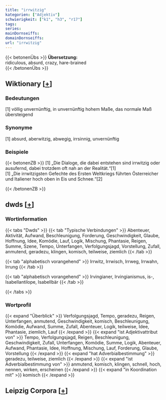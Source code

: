 ```yaml
---
title: "irrwitzig"
kategorien: ["Adjektiv"]
schwierigkeit: ["k1", "h3", "r17"]
tags:
series:
mainDornseiffs:
domainDornseiffs:
url: "irrwitzig"
---
```


{{< betonenÜbs >}}
**Übersetzung:**  
ridiculous, absurd, crazy, hare-brained  
{{< /betonenÜbs >}}

## Wiktionary [[+](https://de.wiktionary.org/wiki/irrwitzig)]

### Bedeutungen
[1] völlig unvernünftig, in unvernünftig hohem Maße, das normale Maß übersteigend  

### Synonyme
[1] absurd, aberwitzig, abwegig, irrsinnig, unvernünftig  

### Beispiele
{{< betonenZB >}}
[1] „Die Dialoge, die dabei entstehen sind irrwitzig oder ausufernd, dabei trotzdem oft nah an der Realität.“[1]  
[1] „Die irrwitzigsten Gefechte des Ersten Weltkriegs führten Österreicher und Italiener hoch oben in Eis und Schnee.“[2]  

{{< /betonenZB >}}


## dwds [[+](https://www.dwds.de/wb/irrwitzig)]

### Wortinformation
{{< tabs "Dwds" >}}
{{< tab "Typische Verbindungen" >}}
Abenteuer, Aktivität, Aufwand, Beschleunigung, Forderung, Geschwindigkeit, Glaube, Hoffnung, Idee, Komödie, Lauf, Logik, Mischung, Phantasie, Reigen, Summe, Szene, Tempo, Unterfangen, Verfolgungsjagd, Vorstellung, Zufall, anmutend, geradezu, klingen, komisch, teilweise, ziemlich
{{< /tab >}}

{{< tab "alphabetisch vorangehend" >}}
Irrwitz, Irrwisch, Irrweg, Irrwahn, Irrung
{{< /tab >}}

{{< tab "alphabetisch vorangehend" >}}
Irvingianer, Irvingianismus, is-, Isabellantilope, Isabellbär
{{< /tab >}}

{{< /tabs >}}

### Wortprofil
{{< expand "Überblick" >}} Verfolgungsjagd, Tempo, geradezu, Reigen, Unterfangen, anmutend, Geschwindigkeit, komisch, Beschleunigung, Komödie, Aufwand, Summe, Zufall, Abenteuer, Logik, teilweise, Idee, Phantasie, ziemlich, Lauf {{< /expand >}}
{{< expand "ist Adjektivattribut von" >}} Tempo, Verfolgungsjagd, Reigen, Beschleunigung, Geschwindigkeit, Zufall, Unterfangen, Komödie, Summe, Logik, Abenteuer, Aufwand, Phantasie, Idee, Hoffnung, Mischung, Lauf, Forderung, Glaube, Vorstellung {{< /expand >}}
{{< expand "hat Adverbialbestimmung" >}} geradezu, teilweise, ziemlich {{< /expand >}}
{{< expand "ist Adverbialbestimmung von" >}} anmutend, komisch, klingen, schnell, hoch, nennen, wirken, erscheinen {{< /expand >}}
{{< expand "in Koordination mit" >}} komisch {{< /expand >}}

## Leipzig Corpora [[+](https://corpora.uni-leipzig.de/en/res?word=irrwitzig&corpusId=deu_newscrawl-public_2018)]

